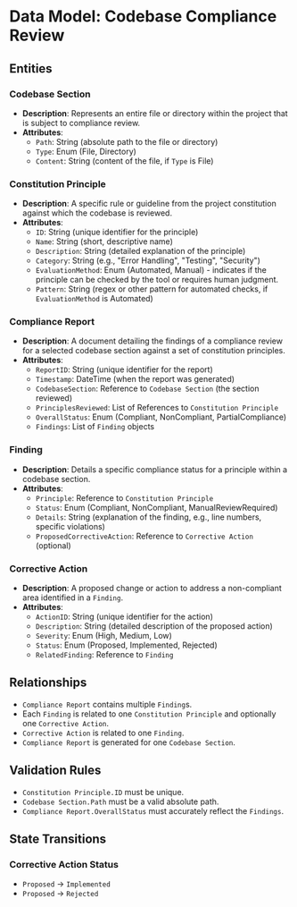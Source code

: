 # Data Model: Codebase Compliance Review

## Entities

### Codebase Section
- **Description**: Represents an entire file or directory within the project that is subject to compliance review.
- **Attributes**:
  - `Path`: String (absolute path to the file or directory)
  - `Type`: Enum (File, Directory)
  - `Content`: String (content of the file, if `Type` is File)

### Constitution Principle
- **Description**: A specific rule or guideline from the project constitution against which the codebase is reviewed.
- **Attributes**:
  - `ID`: String (unique identifier for the principle)
  - `Name`: String (short, descriptive name)
  - `Description`: String (detailed explanation of the principle)
  - `Category`: String (e.g., "Error Handling", "Testing", "Security")
  - `EvaluationMethod`: Enum (Automated, Manual) - indicates if the principle can be checked by the tool or requires human judgment.
  - `Pattern`: String (regex or other pattern for automated checks, if `EvaluationMethod` is Automated)

### Compliance Report
- **Description**: A document detailing the findings of a compliance review for a selected codebase section against a set of constitution principles.
- **Attributes**:
  - `ReportID`: String (unique identifier for the report)
  - `Timestamp`: DateTime (when the report was generated)
  - `CodebaseSection`: Reference to `Codebase Section` (the section reviewed)
  - `PrinciplesReviewed`: List of References to `Constitution Principle`
  - `OverallStatus`: Enum (Compliant, NonCompliant, PartialCompliance)
  - `Findings`: List of `Finding` objects

### Finding
- **Description**: Details a specific compliance status for a principle within a codebase section.
- **Attributes**:
  - `Principle`: Reference to `Constitution Principle`
  - `Status`: Enum (Compliant, NonCompliant, ManualReviewRequired)
  - `Details`: String (explanation of the finding, e.g., line numbers, specific violations)
  - `ProposedCorrectiveAction`: Reference to `Corrective Action` (optional)

### Corrective Action
- **Description**: A proposed change or action to address a non-compliant area identified in a `Finding`.
- **Attributes**:
  - `ActionID`: String (unique identifier for the action)
  - `Description`: String (detailed description of the proposed action)
  - `Severity`: Enum (High, Medium, Low)
  - `Status`: Enum (Proposed, Implemented, Rejected)
  - `RelatedFinding`: Reference to `Finding`

## Relationships

- `Compliance Report` contains multiple `Finding`s.
- Each `Finding` is related to one `Constitution Principle` and optionally one `Corrective Action`.
- `Corrective Action` is related to one `Finding`.
- `Compliance Report` is generated for one `Codebase Section`.

## Validation Rules

- `Constitution Principle.ID` must be unique.
- `Codebase Section.Path` must be a valid absolute path.
- `Compliance Report.OverallStatus` must accurately reflect the `Findings`.

## State Transitions

### Corrective Action Status
- `Proposed` -> `Implemented`
- `Proposed` -> `Rejected`